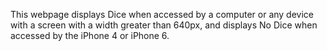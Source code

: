 This webpage displays Dice when accessed by a computer or any device with a screen
with a width greater than 640px, and displays No Dice when accessed by the iPhone
4 or iPhone 6.